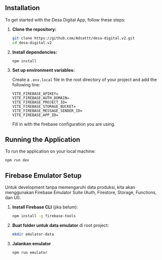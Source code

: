 ## Installation

To get started with the Desa Digital App, follow these steps:

1. **Clone the repository:**

    ```bash
    git clone https://github.com/Adsattt/desa-digital.v2.git
    cd desa-digital.v2
    ```

2. **Install dependencies:**

    ```bash
    npm install
    ```

3. **Set up environment variables:**

    Create a `.env.local` file in the root directory of your project and add the following line:

    ```
    VITE_FIREBASE_APIKEY=
    VITE_FIREBASE_AUTH_DOMAIN=
    VITE_FIREBASE_PROJECT_ID=
    VITE_FIREBASE_STORAGE_BUCKET=
    VITE_FIREBASE_MESSAGE_SENDER_ID=
    VITE_FIREBASE_APP_ID=
    ```

    Fill in with the firebase configuration you are using.

## Running the Application

To run the application on your local machine:

```bash
npm run dev
```

## Firebase Emulator Setup

Untuk development tanpa memengaruhi data produksi, kita akan menggunakan Firebase Emulator Suite (Auth, Firestore, Storage, Functions, dan UI).

1. **Install Firebase CLI** (jika belum):

    ```bash
    npm install -g firebase-tools
    ```

2. **Buat folder untuk data emulator** di root project:

    ```bash
    mkdir emulator-data
    ```
3. **Jalankan emulator**
    ```bash
    npm run emulator

